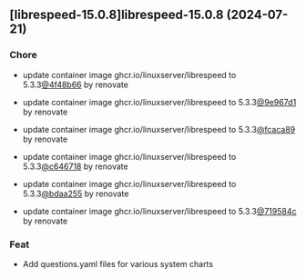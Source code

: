 

## [librespeed-15.0.8]librespeed-15.0.8 (2024-07-21)

### Chore



- update container image ghcr.io/linuxserver/librespeed to 5.3.3[@4f48b66](https://github.com/4f48b66) by renovate

- update container image ghcr.io/linuxserver/librespeed to 5.3.3[@9e967d1](https://github.com/9e967d1) by renovate

- update container image ghcr.io/linuxserver/librespeed to 5.3.3[@fcaca89](https://github.com/fcaca89) by renovate

- update container image ghcr.io/linuxserver/librespeed to 5.3.3[@c646718](https://github.com/c646718) by renovate

- update container image ghcr.io/linuxserver/librespeed to 5.3.3[@bdaa255](https://github.com/bdaa255) by renovate

- update container image ghcr.io/linuxserver/librespeed to 5.3.3[@719584c](https://github.com/719584c) by renovate

### Feat



- Add questions.yaml files for various system charts